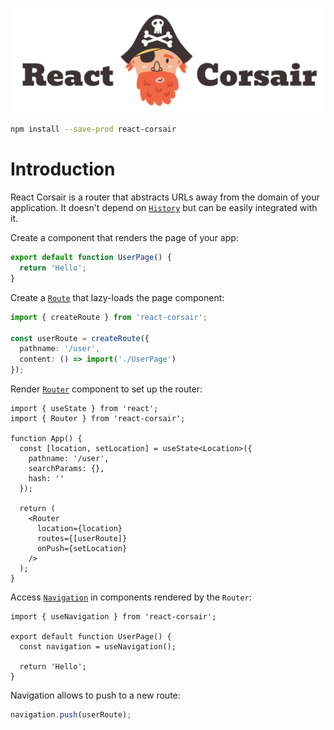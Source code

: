 <p align="center">
  <a href="#readme"><picture>
    <source media="(prefers-color-scheme: dark)" srcset="./assets/logo-dark.png" />
    <source media="(prefers-color-scheme: light)" srcset="./assets/logo-light.png" />
    <img alt="React Corsair" src="./assets/logo-light.png" width="700" />
  </picture></a>
</p>

```sh
npm install --save-prod react-corsair
```

# Introduction

React Corsair is a router that abstracts URLs away from the domain of your application. It doesn't depend on
[`History`](https://developer.mozilla.org/en-US/docs/Web/API/History) but can be easily integrated with it.

Create a component that renders the page of your app:

```ts
export default function UserPage() {
  return 'Hello';
}
```

Create a [`Route`](https://smikhalevski.github.io/react-corsair/classes/Route.html) that lazy-loads the page component:

```ts
import { createRoute } from 'react-corsair';

const userRoute = createRoute({
  pathname: '/user',
  content: () => import('./UserPage')
});
```

Render [`Router`](https://smikhalevski.github.io/react-corsair/classes/RouterProvider.html) component to set up
the router:

```tsx
import { useState } from 'react';
import { Router } from 'react-corsair';

function App() {
  const [location, setLocation] = useState<Location>({
    pathname: '/user',
    searchParams: {},
    hash: ''
  });
  
  return (
    <Router
      location={location}
      routes={[userRoute]}
      onPush={setLocation}
    />
  );
}
```

Access [`Navigation`](https://smikhalevski.github.io/react-corsair/classes/Navigation.html) in components rendered by
the `Router`:

```tsx
import { useNavigation } from 'react-corsair';

export default function UserPage() {
  const navigation = useNavigation();
  
  return 'Hello';
}
```

Navigation allows to push to a new route:

```ts
navigation.push(userRoute);
```
